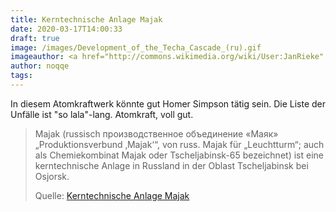 ```yaml
---
title: Kerntechnische Anlage Majak
date: 2020-03-17T14:00:33
draft: true
image: /images/Development_of_the_Techa_Cascade_(ru).gif
imageauthor: <a href="http://commons.wikimedia.org/wiki/User:JanRieke" title="User:JanRieke">Jan Rieke</a>
author: noqqe
tags:
---
```


In diesem Atomkraftwerk könnte gut Homer Simpson tätig sein. Die Liste der
Unfälle ist "so lala"-lang. Atomkraft, voll gut.

> Majak (russisch производственное объединение «Маяк» „Produktionsverbund
> ‚Majak‘“, von russ. Majak für „Leuchtturm“; auch als Chemiekombinat Majak oder
> Tscheljabinsk-65 bezeichnet) ist eine kerntechnische Anlage in Russland in der
> Oblast Tscheljabinsk bei Osjorsk.
>
> Quelle: [Kerntechnische Anlage Majak](https://de.wikipedia.org/wiki/Kerntechnische_Anlage_Majak)
